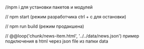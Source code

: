 //npm i для установки пакетов и модулей

// npm start (режим разработчика ctrl + c для остановки)

// npm run build (режим продакшена)

// @@loop('chunk/news-item.html', '../../data/news.json') пример подключения в html через json file из папки data
